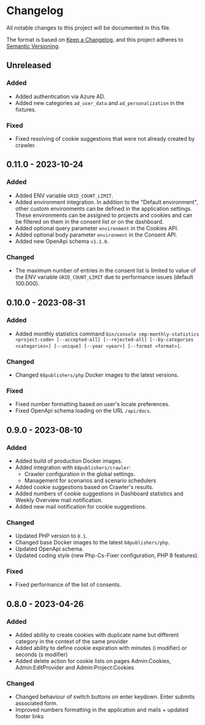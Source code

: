 # Changelog
All notable changes to this project will be documented in this file.

The format is based on [Keep a Changelog](https://keepachangelog.com/en/1.0.0/),
and this project adheres to [Semantic Versioning](https://semver.org/spec/v2.0.0.html).

## Unreleased

### Added

- Added authentication via Azure AD.
- Added new categories `ad_user_data` and `ad_personalization` in the fixtures.

### Fixed

- Fixed resolving of cookie suggestions that were not already created by crawler.

## 0.11.0 - 2023-10-24

### Added

- Added ENV variable `GRID_COUNT_LIMIT`.
- Added environment integration. In addition to the "Default environment", other custom environments can be defined in the application settings. These environments can be assigned to projects and cookies and can be filtered on them in the consent list or on the dashboard.
- Added optional query parameter `environment` in the Cookies API.
- Added optional body parameter `environment` in the Consent API.
- Added new OpenApi schema `v1.1.0`.

### Changed

- The maximum number of entries in the consent list is limited to value of the ENV variable `GRID_COUNT_LIMIT` due to performance issues (default 100.000).

## 0.10.0 - 2023-08-31

### Added
- Added monthly statistics command `bin/console cmp:monthly-statistics <project-code> [--accepted-all] [--rejected-all] [--by-categories <categories>] [--unique] [--year <year>] [--format <format>]`.

### Changed
- Changed `68publishers/php` Docker images to the latest versions.

### Fixed
- Fixed number formatting based on user's locale preferences.
- Fixed OpenApi schema loading on the URL `/api/docs`.

## 0.9.0 - 2023-08-10

### Added
- Added build of production Docker images.
- Added integration with `68publishers/crawler`:
  - Crawler configuration in the global settings.
  - Management for scenarios and scenario schedulers
- Added cookie suggestions based on Crawler's results.
- Added numbers of cookie suggestions in Dashboard statistics and Weekly Overview mail notification.
- Added new mail notification for cookie suggestions.

### Changed
- Updated PHP version to `8.1`.
- Changed base Docker images to the latest `68publishers/php`.
- Updated OpenApi schema.
- Updated coding style (new Php-Cs-Fixer configuration, PHP 8 features).

### Fixed
- Fixed performance of the list of consents.

## 0.8.0 - 2023-04-26

### Added
- Added ability to create cookies with duplicate name but different category in the context of the same provider
- Added ability to define cookie expiration with minutes (i modifier) or seconds (s modifier)
- Added delete action for cookie lists on pages Admin:Cookies, Admin:EditProvider and Admin:Project:Cookies

### Changed
- Changed behaviour of switch buttons on enter keydown. Enter submits associated form.
- Improved numbers formatting in the application and mails + updated footer links
